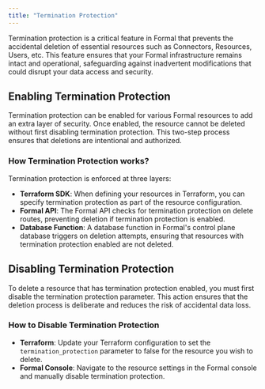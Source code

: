 ```yaml
---
title: "Termination Protection"
---
```


Termination protection is a critical feature in Formal that prevents the accidental deletion of essential resources such as Connectors, Resources, Users, etc. This feature ensures that your Formal infrastructure remains intact and operational, safeguarding against inadvertent modifications that could disrupt your data access and security.

## Enabling Termination Protection
Termination protection can be enabled for various Formal resources to add an extra layer of security. Once enabled, the resource cannot be deleted without first disabling termination protection. This two-step process ensures that deletions are intentional and authorized.

### How Termination Protection works?

Termination protection is enforced at three layers:
- **Terraform SDK**: When defining your resources in Terraform, you can specify termination protection as part of the resource configuration.
- **Formal API**: The Formal API checks for termination protection on delete routes, preventing deletion if termination protection is enabled.
- **Database Function**: A database function in Formal's control plane database triggers on deletion attempts, ensuring that resources with termination protection enabled are not deleted.

## Disabling Termination Protection
To delete a resource that has termination protection enabled, you must first disable the termination protection parameter. This action ensures that the deletion process is deliberate and reduces the risk of accidental data loss.

### How to Disable Termination Protection
- **Terraform**: Update your Terraform configuration to set the `termination_protection` parameter to false for the resource you wish to delete.
- **Formal Console**: Navigate to the resource settings in the Formal console and manually disable termination protection.
